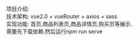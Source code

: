 项目介绍:  
技术架构: vue2.0 + vueRouter + axios + sass   
实现功能: 首页,商品列表页,商品详情页,购买页等展示.  
需要先下载依赖.然后运行npm run serve  
